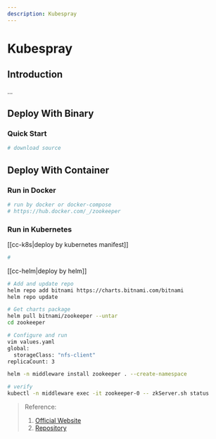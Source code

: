 ```yaml
---
description: Kubespray
---
```


# Kubespray

## Introduction
...


## Deploy With Binary

### Quick Start
```bash
# download source
```


## Deploy With Container

### Run in Docker
```bash
# run by docker or docker-compose
# https://hub.docker.com/_/zookeeper
```

### Run in Kubernetes
[[cc-k8s|deploy by kubernetes manifest]]
```bash
# 
```

[[cc-helm|deploy by helm]]
```bash
# Add and update repo
helm repo add bitnami https://charts.bitnami.com/bitnami
helm repo update

# Get charts package
helm pull bitnami/zookeeper --untar 
cd zookeeper

# Configure and run
vim values.yaml
global:
  storageClass: "nfs-client"
replicaCount: 3

helm -n middleware install zookeeper . --create-namespace 

# verify
kubectl -n middleware exec -it zookeeper-0 -- zkServer.sh status  
```



> Reference:
> 1. [Official Website](https://kubespray.io/#/)
> 2. [Repository](https://github.com/kubernetes-sigs/kubespray)
